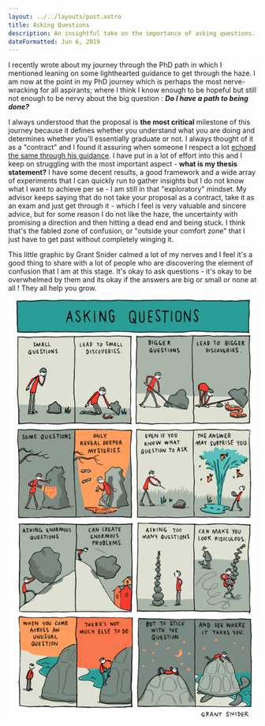 ```yaml
---
layout: ../../layouts/post.astro
title: Asking Questions
description: An insightful take on the importance of asking questions.
dateFormatted: Jun 6, 2019
---
```

I recently wrote about my journey through the PhD path in which I mentioned leaning on some lighthearted guidance to get through the haze. I am now at the point in my PhD journey which is perhaps the most nerve-wracking for all aspirants; where I think I know enough to be hopeful but still not enough to be nervy about the big question : **_Do I have a path to being done?_** 

I always understood that the proposal is **the most critical** milestone of this journey because it defines whether you understand what you are doing and determines whether you'll essentially graduate or not. I always thought of it as a "contract" and I found it assuring when someone I respect a lot [echoed the same through his guidance](http://matt.might.net/articles/advice-for-phd-thesis-proposals/). I have put in a lot of effort into this and I keep on struggling with the most important aspect - **what is my thesis statement?** I have some decent results, a good framework and a wide array of experiments that I can quickly run to gather insights but I do not know what I want to achieve per se - I am still in that "exploratory" mindset. My advisor keeps saying that do not take your proposal as a contract, take it as an exam and just get through it - which I feel is very valuable and sincere advice, but for some reason I do not like the haze, the uncertainty with promising a direction and then hitting a dead end and being stuck. I think that's the fabled zone of confusion, or "outside your comfort zone" that I just have to get past without completely winging it. 

This little graphic by Grant Snider calmed a lot of my nerves and I feel it's a good thing to share with a lot of people who are discovering the element of confusion that I am at this stage. It's okay to ask questions - it's okay to be overwhelmed by them and its okay if the answers are big or small or none at all ! They all help you grow. 
![Asking Questions](/src/content/post/data/AskingQuestions.jpg)